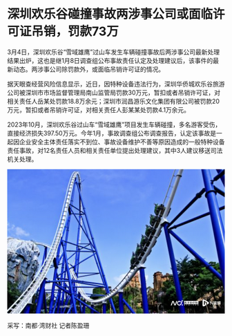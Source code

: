 # 深圳欢乐谷碰撞事故两涉事公司或面临许可证吊销，罚款73万

3月4日，深圳欢乐谷“雪域雄鹰”过山车发生车辆碰撞事故后两涉事公司最新处理结果出炉，这也是继1月8日调查组公布事故责任认定及处理建议后，该事件的最新动态。两涉事公司除罚款外，或面临吊销许可证的情况。

据天眼查经营风险信息显示，近日，因特种设备违法行为，深圳华侨城欢乐谷旅游公司被深圳市市场监督管理局南山监管局罚款30万元，暂扣或者吊销许可证，对相关责任人岳某处罚款18.8万余元；深圳市润昌游乐文化集团有限公司被罚款20万元，暂扣或者吊销许可证，对相关责任人彭某某处罚款4.1万余元。

2023年10月，深圳欢乐谷过山车“雪域雄鹰”项目发生车辆碰撞，多名游客受伤，直接经济损失397.50万元。今年1月，事故调查组公布调查报告，认定该事故是一起因企业安全主体责任落实不到位、事故设备维护不善等原因造成的一般特种设备责任事故，对12名责任人员和相关责任单位提出处理建议，其中3人建议移送司法机关处理。

![d6e9779d3220aac6cac15cf945d80787.jpg](https://raw.githubusercontent.com/qqhsx/qqnews_image/main/2024/03/04/深圳欢乐谷碰撞事故两涉事公司或面临许可证吊销，罚款73万/d6e9779d3220aac6cac15cf945d80787.jpg)

采写：南都·湾财社 记者陈盈珊

